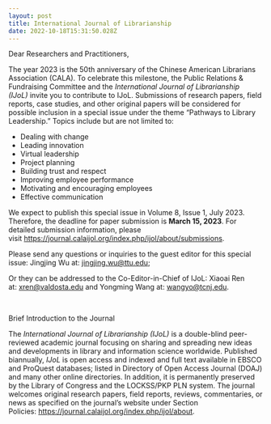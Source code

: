 ```yaml
---
layout: post
title: International Journal of Librarianship
date: 2022-10-18T15:31:50.028Z
---
```

Dear Researchers and Practitioners,

The year 2023 is the 50th anniversary of the Chinese American Librarians Association (CALA). To celebrate this milestone, the Public Relations & Fundraising Committee and the *International Journal of Librarianship (IJoL)* invite you to contribute to IJoL. Submissions of research papers, field reports, case studies, and other original papers will be considered for possible inclusion in a special issue under the theme “Pathways to Library Leadership.” Topics include but are not limited to:

* Dealing with change
* Leading innovation
* Virtual leadership
* Project planning
* Building trust and respect
* Improving employee performance
* Motivating and encouraging employees
* Effective communication

We expect to publish this special issue in Volume 8, Issue 1, July 2023. Therefore, the deadline for paper submission is **March 15, 2023**. For detailed submission information, please visit <https://journal.calaijol.org/index.php/ijol/about/submissions>.

Please send any questions or inquiries to the guest editor for this special issue: Jingjing Wu at: [jingjing.wu@ttu.edu](mailto:jingjing.wu@ttu.edu);

Or they can be addressed to the Co-Editor-in-Chief of IJoL: Xiaoai Ren at: [xren@valdosta.edu](mailto:xren@valdosta.edu) and Yongming Wang at: [wangyo@tcnj.edu](mailto:wangyo@tcnj.edu).

 

Brief Introduction to the Journal

The *International Journal of Librarianship (IJoL)* is a double-blind peer-reviewed academic journal focusing on sharing and spreading new ideas and developments in library and information science worldwide. Published biannually, *IJoL* is open access and indexed and full text available in EBSCO and ProQuest databases; listed in Directory of Open Access Journal (DOAJ) and many other online directories. In addition, it is permanently preserved by the Library of Congress and the LOCKSS/PKP PLN system. The journal welcomes original research papers, field reports, reviews, commentaries, or news as specified on the journal’s website under Section Policies: <https://journal.calaijol.org/index.php/ijol/about>.